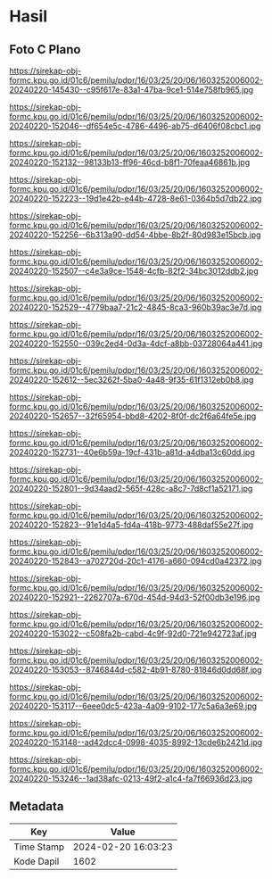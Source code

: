 # Hasil

## Foto C Plano

https://sirekap-obj-formc.kpu.go.id/01c6/pemilu/pdpr/16/03/25/20/06/1603252006002-20240220-145430--c95f617e-83a1-47ba-9ce1-514e758fb965.jpg

https://sirekap-obj-formc.kpu.go.id/01c6/pemilu/pdpr/16/03/25/20/06/1603252006002-20240220-152046--df654e5c-4786-4496-ab75-d6406f08cbc1.jpg

https://sirekap-obj-formc.kpu.go.id/01c6/pemilu/pdpr/16/03/25/20/06/1603252006002-20240220-152132--98133b13-ff96-46cd-b8f1-70feaa46861b.jpg

https://sirekap-obj-formc.kpu.go.id/01c6/pemilu/pdpr/16/03/25/20/06/1603252006002-20240220-152223--19d1e42b-e44b-4728-8e61-0364b5d7db22.jpg

https://sirekap-obj-formc.kpu.go.id/01c6/pemilu/pdpr/16/03/25/20/06/1603252006002-20240220-152256--6b313a90-dd54-4bbe-8b2f-80d983e15bcb.jpg

https://sirekap-obj-formc.kpu.go.id/01c6/pemilu/pdpr/16/03/25/20/06/1603252006002-20240220-152507--c4e3a9ce-1548-4cfb-82f2-34bc3012ddb2.jpg

https://sirekap-obj-formc.kpu.go.id/01c6/pemilu/pdpr/16/03/25/20/06/1603252006002-20240220-152529--4779baa7-21c2-4845-8ca3-960b39ac3e7d.jpg

https://sirekap-obj-formc.kpu.go.id/01c6/pemilu/pdpr/16/03/25/20/06/1603252006002-20240220-152550--039c2ed4-0d3a-4dcf-a8bb-03728064a441.jpg

https://sirekap-obj-formc.kpu.go.id/01c6/pemilu/pdpr/16/03/25/20/06/1603252006002-20240220-152612--5ec3262f-5ba0-4a48-9f35-61f1312eb0b8.jpg

https://sirekap-obj-formc.kpu.go.id/01c6/pemilu/pdpr/16/03/25/20/06/1603252006002-20240220-152657--32f65954-bbd8-4202-8f0f-dc2f6a64fe5e.jpg

https://sirekap-obj-formc.kpu.go.id/01c6/pemilu/pdpr/16/03/25/20/06/1603252006002-20240220-152731--40e6b59a-19cf-431b-a81d-a4dba13c60dd.jpg

https://sirekap-obj-formc.kpu.go.id/01c6/pemilu/pdpr/16/03/25/20/06/1603252006002-20240220-152801--9d34aad2-565f-428c-a8c7-7d8cf1a52171.jpg

https://sirekap-obj-formc.kpu.go.id/01c6/pemilu/pdpr/16/03/25/20/06/1603252006002-20240220-152823--91e1d4a5-fd4a-418b-9773-488daf55e27f.jpg

https://sirekap-obj-formc.kpu.go.id/01c6/pemilu/pdpr/16/03/25/20/06/1603252006002-20240220-152843--a702720d-20c1-4176-a660-094cd0a42372.jpg

https://sirekap-obj-formc.kpu.go.id/01c6/pemilu/pdpr/16/03/25/20/06/1603252006002-20240220-152921--2262707a-670d-454d-94d3-52f00db3e196.jpg

https://sirekap-obj-formc.kpu.go.id/01c6/pemilu/pdpr/16/03/25/20/06/1603252006002-20240220-153022--c508fa2b-cabd-4c9f-92d0-721e942723af.jpg

https://sirekap-obj-formc.kpu.go.id/01c6/pemilu/pdpr/16/03/25/20/06/1603252006002-20240220-153053--8746844d-c582-4b91-8780-81846d0dd68f.jpg

https://sirekap-obj-formc.kpu.go.id/01c6/pemilu/pdpr/16/03/25/20/06/1603252006002-20240220-153117--6eee0dc5-423a-4a09-9102-177c5a6a3e69.jpg

https://sirekap-obj-formc.kpu.go.id/01c6/pemilu/pdpr/16/03/25/20/06/1603252006002-20240220-153148--ad42dcc4-0998-4035-8992-13cde6b2421d.jpg

https://sirekap-obj-formc.kpu.go.id/01c6/pemilu/pdpr/16/03/25/20/06/1603252006002-20240220-153246--1ad38afc-0213-49f2-a1c4-fa7f66936d23.jpg


## Metadata

| Key        | Value               |
| ---------- | ------------------- |
| Time Stamp | 2024-02-20 16:03:23 |
| Kode Dapil | 1602                |



